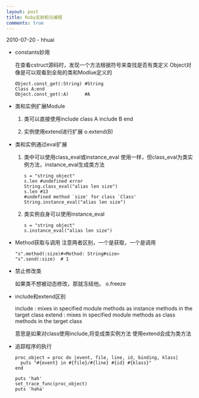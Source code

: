 ```yaml
---
layout: post
title: Ruby反射和元编程
comments: true
---
```


<p class="meta">2010-07-20 - hhuai</p>

* constants妙用
  
  在查看cstruct源码时，发现一个方法根据符号来查找是否有类定义
  Object对像是可以观看到全局的类和Modlue定义的

      Object.const_get(:String) #String
      Class A;end
      Object.const_get(:A)      #A  

* 类和实例扩展Module

  1. 类可以直接使用include
         class A
           include B
         end

  2. 实例使用extend进行扩展
         o.extend(B)

* 类和实例通过eval扩展

  1. 类中可以使用class_eval或instance_eval
     使用一样，但class_eval为类实例方法，instance_eval生成类方法

         s = "string object"     	
         s.len #undefined error
         String.class_eval("alias len size")
         s.len #13   
         #undefined method `size' for class `Class'
         String.instance_eval("alias len size")

  2. 类实例自身可以使用instance_eval

         s = "string object"     
         s.instance_eval("alias len size")   

* Method获取与调用
    注意两者区别，一个是获取，一个是调用
    
      "s".method(:size)#<Method: String#size>
      "s".send(:size)  # 1
    

             
* 禁止修改类

    如果类不想被动态修改，那就冻结他。
      o.freeze  

* include和extend区别

  include : mixes in specified module methods as instance methods in the target class
  extend : mixes in specified module methods as class methods in the target class

  意思是如果对class使用include,将变成类实例方法
  使用extend会成为类方法


* 追踪程序的执行

      proc_object = proc do |event, file, line, id, binding, klass|
        puts "#{event} in #{file}/#{line} #{id} #{klass}"
      end
      
      puts 'hah'
      set_trace_func(proc_object)
      puts 'haha'